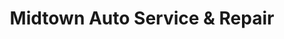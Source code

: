 ---
title: "Midtown Auto Service & Repair"
url: /houston/midtown-auto-service-und-repair/
shop: Autowerkstatt
---